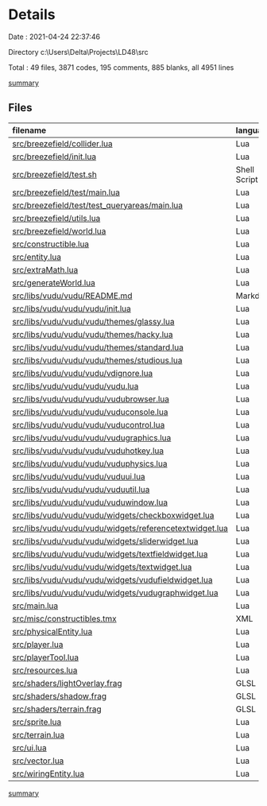 # Details

Date : 2021-04-24 22:37:46

Directory c:\Users\Delta\Projects\LD48\src

Total : 49 files,  3871 codes, 195 comments, 885 blanks, all 4951 lines

[summary](results.md)

## Files
| filename | language | code | comment | blank | total |
| :--- | :--- | ---: | ---: | ---: | ---: |
| [src/breezefield/collider.lua](/src/breezefield/collider.lua) | Lua | 54 | 2 | 13 | 69 |
| [src/breezefield/init.lua](/src/breezefield/init.lua) | Lua | 13 | 2 | 10 | 25 |
| [src/breezefield/test.sh](/src/breezefield/test.sh) | Shell Script | 2 | 1 | 1 | 4 |
| [src/breezefield/test/main.lua](/src/breezefield/test/main.lua) | Lua | 82 | 6 | 22 | 110 |
| [src/breezefield/test/test_queryareas/main.lua](/src/breezefield/test/test_queryareas/main.lua) | Lua | 31 | 10 | 8 | 49 |
| [src/breezefield/utils.lua](/src/breezefield/utils.lua) | Lua | 25 | 4 | 4 | 33 |
| [src/breezefield/world.lua](/src/breezefield/world.lua) | Lua | 181 | 29 | 29 | 239 |
| [src/constructible.lua](/src/constructible.lua) | Lua | 31 | 0 | 10 | 41 |
| [src/entity.lua](/src/entity.lua) | Lua | 44 | 1 | 19 | 64 |
| [src/extraMath.lua](/src/extraMath.lua) | Lua | 13 | 1 | 2 | 16 |
| [src/generateWorld.lua](/src/generateWorld.lua) | Lua | 18 | 0 | 7 | 25 |
| [src/libs/vudu/vudu/README.md](/src/libs/vudu/vudu/README.md) | Markdown | 91 | 0 | 41 | 132 |
| [src/libs/vudu/vudu/vudu/init.lua](/src/libs/vudu/vudu/vudu/init.lua) | Lua | 19 | 0 | 4 | 23 |
| [src/libs/vudu/vudu/vudu/themes/glassy.lua](/src/libs/vudu/vudu/vudu/themes/glassy.lua) | Lua | 23 | 4 | 3 | 30 |
| [src/libs/vudu/vudu/vudu/themes/hacky.lua](/src/libs/vudu/vudu/vudu/themes/hacky.lua) | Lua | 23 | 4 | 3 | 30 |
| [src/libs/vudu/vudu/vudu/themes/standard.lua](/src/libs/vudu/vudu/vudu/themes/standard.lua) | Lua | 42 | 7 | 2 | 51 |
| [src/libs/vudu/vudu/vudu/themes/studious.lua](/src/libs/vudu/vudu/vudu/themes/studious.lua) | Lua | 42 | 7 | 2 | 51 |
| [src/libs/vudu/vudu/vudu/vdignore.lua](/src/libs/vudu/vudu/vudu/vdignore.lua) | Lua | 46 | 0 | 1 | 47 |
| [src/libs/vudu/vudu/vudu/vudu.lua](/src/libs/vudu/vudu/vudu/vudu.lua) | Lua | 377 | 20 | 62 | 459 |
| [src/libs/vudu/vudu/vudu/vudubrowser.lua](/src/libs/vudu/vudu/vudu/vudubrowser.lua) | Lua | 162 | 3 | 63 | 228 |
| [src/libs/vudu/vudu/vudu/vuduconsole.lua](/src/libs/vudu/vudu/vudu/vuduconsole.lua) | Lua | 204 | 1 | 24 | 229 |
| [src/libs/vudu/vudu/vudu/vuducontrol.lua](/src/libs/vudu/vudu/vudu/vuducontrol.lua) | Lua | 142 | 5 | 33 | 180 |
| [src/libs/vudu/vudu/vudu/vudugraphics.lua](/src/libs/vudu/vudu/vudu/vudugraphics.lua) | Lua | 134 | 11 | 36 | 181 |
| [src/libs/vudu/vudu/vudu/vuduhotkey.lua](/src/libs/vudu/vudu/vudu/vuduhotkey.lua) | Lua | 32 | 0 | 5 | 37 |
| [src/libs/vudu/vudu/vudu/vuduphysics.lua](/src/libs/vudu/vudu/vudu/vuduphysics.lua) | Lua | 283 | 5 | 63 | 351 |
| [src/libs/vudu/vudu/vudu/vuduui.lua](/src/libs/vudu/vudu/vudu/vuduui.lua) | Lua | 388 | 16 | 80 | 484 |
| [src/libs/vudu/vudu/vudu/vuduutil.lua](/src/libs/vudu/vudu/vudu/vuduutil.lua) | Lua | 113 | 1 | 20 | 134 |
| [src/libs/vudu/vudu/vudu/vuduwindow.lua](/src/libs/vudu/vudu/vudu/vuduwindow.lua) | Lua | 50 | 0 | 10 | 60 |
| [src/libs/vudu/vudu/vudu/widgets/checkboxwidget.lua](/src/libs/vudu/vudu/vudu/widgets/checkboxwidget.lua) | Lua | 22 | 0 | 6 | 28 |
| [src/libs/vudu/vudu/vudu/widgets/referencetextwidget.lua](/src/libs/vudu/vudu/vudu/widgets/referencetextwidget.lua) | Lua | 16 | 0 | 6 | 22 |
| [src/libs/vudu/vudu/vudu/widgets/sliderwidget.lua](/src/libs/vudu/vudu/vudu/widgets/sliderwidget.lua) | Lua | 69 | 0 | 17 | 86 |
| [src/libs/vudu/vudu/vudu/widgets/textfieldwidget.lua](/src/libs/vudu/vudu/vudu/widgets/textfieldwidget.lua) | Lua | 63 | 0 | 11 | 74 |
| [src/libs/vudu/vudu/vudu/widgets/textwidget.lua](/src/libs/vudu/vudu/vudu/widgets/textwidget.lua) | Lua | 21 | 0 | 3 | 24 |
| [src/libs/vudu/vudu/vudu/widgets/vudufieldwidget.lua](/src/libs/vudu/vudu/vudu/widgets/vudufieldwidget.lua) | Lua | 32 | 0 | 5 | 37 |
| [src/libs/vudu/vudu/vudu/widgets/vudugraphwidget.lua](/src/libs/vudu/vudu/vudu/widgets/vudugraphwidget.lua) | Lua | 67 | 0 | 10 | 77 |
| [src/main.lua](/src/main.lua) | Lua | 110 | 15 | 33 | 158 |
| [src/misc/constructibles.tmx](/src/misc/constructibles.tmx) | XML | 6 | 0 | 1 | 7 |
| [src/physicalEntity.lua](/src/physicalEntity.lua) | Lua | 18 | 0 | 8 | 26 |
| [src/player.lua](/src/player.lua) | Lua | 124 | 1 | 30 | 155 |
| [src/playerTool.lua](/src/playerTool.lua) | Lua | 109 | 9 | 28 | 146 |
| [src/resources.lua](/src/resources.lua) | Lua | 13 | 0 | 8 | 21 |
| [src/shaders/lightOverlay.frag](/src/shaders/lightOverlay.frag) | GLSL | 17 | 0 | 2 | 19 |
| [src/shaders/shadow.frag](/src/shaders/shadow.frag) | GLSL | 5 | 0 | 1 | 6 |
| [src/shaders/terrain.frag](/src/shaders/terrain.frag) | GLSL | 28 | 0 | 4 | 32 |
| [src/sprite.lua](/src/sprite.lua) | Lua | 21 | 0 | 6 | 27 |
| [src/terrain.lua](/src/terrain.lua) | Lua | 206 | 13 | 56 | 275 |
| [src/ui.lua](/src/ui.lua) | Lua | 46 | 0 | 10 | 56 |
| [src/vector.lua](/src/vector.lua) | Lua | 142 | 17 | 47 | 206 |
| [src/wiringEntity.lua](/src/wiringEntity.lua) | Lua | 71 | 0 | 16 | 87 |

[summary](results.md)